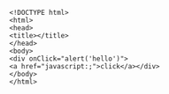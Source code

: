     
    <!DOCTYPE html>  
   	<html>
	<head>
	<title></title>
	</head>
	<body>
	<div onClick="alert('hello')">
	<a href="javascript:;">click</a></div>
	</body>
    </html>
